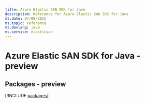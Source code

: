 ```yaml
---
title: Azure Elastic SAN SDK for Java
description: Reference for Azure Elastic SAN SDK for Java
ms.date: 07/08/2025
ms.topic: reference
ms.devlang: java
ms.service: elasticsan
---
```

# Azure Elastic SAN SDK for Java - preview
## Packages - preview
[!INCLUDE [packages](elastic-san-index.md)]